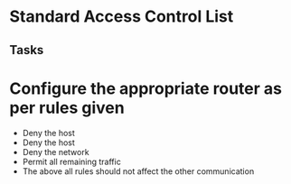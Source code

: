 # Standard Access Control List

## Tasks
# Configure the appropriate router as per rules given
  - Deny the host
  - Deny the host
  - Deny the network
  - Permit all remaining traffic
  - The above all rules should not affect the other communication
